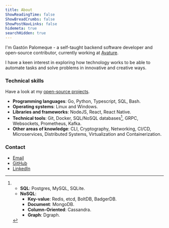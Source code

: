 ```yaml
---
title: About
ShowReadingTime: false
ShowBreadCrumbs: false
ShowPostNavLinks: false
hidemeta: true
searchHidden: true
---
```


I'm Gastón Palomeque - a self-taught backend software developer and open-source contributor, currently working at [Avature](https://www.avature.net/).

I have a keen interest in exploring how technology works to be able to automate tasks and solve problems in innovative and creative ways.

### Technical skills

Have a look at my [open-source projects](/projects).

- **Programming languages**: Go, Python, Typescript, SQL, Bash.
- **Operating systems**: Linux and Windows.
- **Libraries and frameworks**: NodeJS, React, React Native.
- **Technical tools**: Git, Docker, SQL/NoSQL databases[^1], GRPC, Websockets, Prometheus, Kafka.
- **Other areas of knowledge**: CLI, Cryptography, Networking, CI/CD, Microservices, Distributed Systems, Virtualization and Containerization.

### Contact

- [Email](mailto:ggpalomeque@gmail.com)
- [GitHub](https://www.github.com/GGP1)
- [LinkedIn](https://www.linkedin.com/in/gastonpalomeque)

[^1]: 
    - **SQL**: Postgres, MySQL, SQLite.
    - **NoSQL**: 
        - **Key-value**: Redis, etcd, BoltDB, BadgerDB.
        - **Document**: MongoDB.
        - **Column-Oriented**: Cassandra.
        - **Graph**: Dgraph.